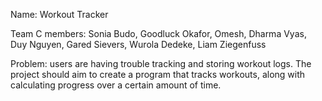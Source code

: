 Name: Workout Tracker 

Team C members: Sonia Budo, Goodluck Okafor, Omesh, Dharma Vyas, Duy Nguyen, Gared Sievers, Wurola Dedeke, Liam Ziegenfuss

Problem: users are having trouble tracking and storing workout logs. The project should aim to create a program that tracks workouts, along with calculating progress over a certain amount of time. 
